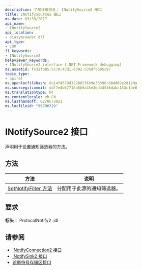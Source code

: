 ```yaml
---
description: 了解详细信息： INotifySource2 接口
title: INotifySource2 接口
ms.date: 03/30/2017
api_name:
- INotifySource2
api_location:
- diasymreader.dll
api_type:
- COM
f1_keywords:
- INotifySource2
helpviewer_keywords:
- INotifySource2 interface [.NET Framework debugging]
ms.assetid: f432fb85-5c78-43d1-8302-53b8fc605c97
topic_type:
- apiref
ms.openlocfilehash: 8a14f4578d322802360de35396c684d69e2d12da
ms.sourcegitcommit: ddf7edb67715a5b9a45e3dd44536dabc153c1de0
ms.translationtype: MT
ms.contentlocale: zh-CN
ms.lasthandoff: 02/06/2021
ms.locfileid: "99790329"
---
```

# <a name="inotifysource2-interface"></a>INotifySource2 接口

声明用于设置通知筛选器的方法。  
  
## <a name="methods"></a>方法  
  
|方法|说明|  
|------------|-----------------|  
|[SetNotifyFilter 方法](inotifysource2-setnotifyfilter-method.md)|分配用于此源的通知筛选器。|  
  
## <a name="requirements"></a>要求  

 **标头：** ProtocolNotify2 .idl  
  
## <a name="see-also"></a>请参阅

- [INotifyConnection2 接口](inotifyconnection2-interface.md)
- [INotifySink2 接口](inotifysink2-interface.md)
- [诊断符号存储区接口](diagnostics-symbol-store-interfaces.md)
